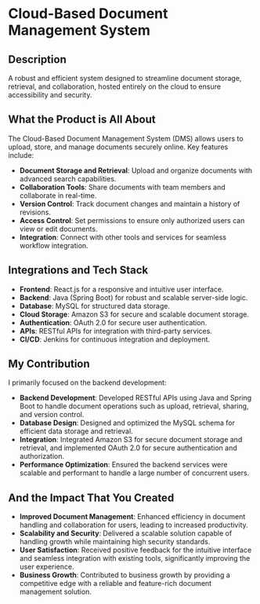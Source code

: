 # Cloud-Based Document Management System

## Description
A robust and efficient system designed to streamline document storage, retrieval, and collaboration, hosted entirely on the cloud to ensure accessibility and security.

## What the Product is All About

The Cloud-Based Document Management System (DMS) allows users to upload, store, and manage documents securely online. Key features include:

- **Document Storage and Retrieval**: Upload and organize documents with advanced search capabilities.
- **Collaboration Tools**: Share documents with team members and collaborate in real-time.
- **Version Control**: Track document changes and maintain a history of revisions.
- **Access Control**: Set permissions to ensure only authorized users can view or edit documents.
- **Integration**: Connect with other tools and services for seamless workflow integration.

## Integrations and Tech Stack

- **Frontend**: React.js for a responsive and intuitive user interface.
- **Backend**: Java (Spring Boot) for robust and scalable server-side logic.
- **Database**: MySQL for structured data storage.
- **Cloud Storage**: Amazon S3 for secure and scalable document storage.
- **Authentication**: OAuth 2.0 for secure user authentication.
- **APIs**: RESTful APIs for integration with third-party services.
- **CI/CD**: Jenkins for continuous integration and deployment.

## My Contribution

I primarily focused on the backend development:

- **Backend Development**: Developed RESTful APIs using Java and Spring Boot to handle document operations such as upload, retrieval, sharing, and version control.
- **Database Design**: Designed and optimized the MySQL schema for efficient data storage and retrieval.
- **Integration**: Integrated Amazon S3 for secure document storage and retrieval, and implemented OAuth 2.0 for secure authentication and authorization.
- **Performance Optimization**: Ensured the backend services were scalable and performant to handle a large number of concurrent users.

## And the Impact That You Created

- **Improved Document Management**: Enhanced efficiency in document handling and collaboration for users, leading to increased productivity.
- **Scalability and Security**: Delivered a scalable solution capable of handling growth while maintaining high security standards.
- **User Satisfaction**: Received positive feedback for the intuitive interface and seamless integration with existing tools, significantly improving the user experience.
- **Business Growth**: Contributed to business growth by providing a competitive edge with a reliable and feature-rich document management solution.
